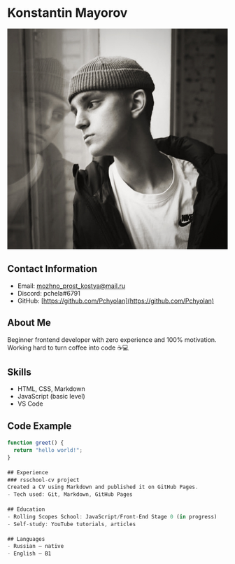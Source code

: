 # Konstantin Mayorov
![My Photo](photo.jpg)

## Contact Information
- Email: mozhno_prost_kostya@mail.ru   
- Discord: pchela#6791
- GitHub: [https://github.com/Pchyolan](https://github.com/Pchyolan)

## About Me
Beginner frontend developer with zero experience and 100% motivation. Working hard to turn coffee into code ☕💻


## Skills
- HTML, CSS, Markdown  
- JavaScript (basic level)   
- VS Code  

## Code Example

```js
function greet() {
  return "hello world!";
}

## Experience
### rsschool-cv project  
Created a CV using Markdown and published it on GitHub Pages.
- Tech used: Git, Markdown, GitHub Pages  

## Education
- Rolling Scopes School: JavaScript/Front-End Stage 0 (in progress)  
- Self-study: YouTube tutorials, articles

## Languages
- Russian — native  
- English — B1 
